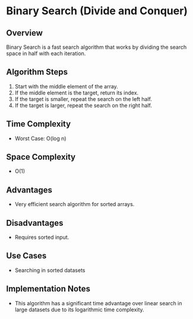 # Binary Search (Divide and Conquer)

## Overview
Binary Search is a fast search algorithm that works by dividing the search space in half with each iteration.

## Algorithm Steps
1. Start with the middle element of the array.
2. If the middle element is the target, return its index.
3. If the target is smaller, repeat the search on the left half.
4. If the target is larger, repeat the search on the right half.

## Time Complexity
- Worst Case: O(log n)

## Space Complexity
- O(1)

## Advantages
- Very efficient search algorithm for sorted arrays.

## Disadvantages
- Requires sorted input.

## Use Cases
- Searching in sorted datasets

## Implementation Notes
- This algorithm has a significant time advantage over linear search in large datasets due to its logarithmic time complexity.